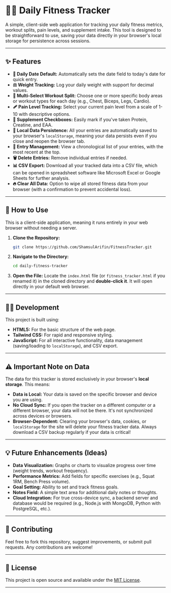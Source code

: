 # 🏋️‍♀️ Daily Fitness Tracker

A simple, client-side web application for tracking your daily fitness metrics, workout splits, pain levels, and supplement intake. This tool is designed to be straightforward to use, saving your data directly in your browser's local storage for persistence across sessions.

-----

## ✨ Features

  * **📅 Daily Date Default:** Automatically sets the date field to today's date for quick entry.
  * **⚖️ Weight Tracking:** Log your daily weight with support for decimal values.
  * **💪 Multi-Select Workout Split:** Choose one or more specific body areas or workout types for each day (e.g., Chest, Biceps, Legs, Cardio).
  * **🩹 Pain Level Tracking:** Select your current pain level from a scale of 1-10 with descriptive options.
  * **💊 Supplement Checkboxes:** Easily mark if you've taken Protein, Creatine, and EAA.
  * **💾 Local Data Persistence:** All your entries are automatically saved to your browser's `localStorage`, meaning your data persists even if you close and reopen the browser tab.
  * **📝 Entry Management:** View a chronological list of your entries, with the most recent at the top.
  * **🗑️ Delete Entries:** Remove individual entries if needed.
  * **📊 CSV Export:** Download all your tracked data into a CSV file, which can be opened in spreadsheet software like Microsoft Excel or Google Sheets for further analysis.
  * **🔥 Clear All Data:** Option to wipe all stored fitness data from your browser (with a confirmation to prevent accidental loss).

-----

## 🚀 How to Use

This is a client-side application, meaning it runs entirely in your web browser without needing a server.

1.  **Clone the Repository:**

    ```bash
    git clone https://github.com/ShamsulArifin/FitnessTracker.git
    ```

2.  **Navigate to the Directory:**

    ```bash
    cd daily-fitness-tracker
    ```

3.  **Open the File:**
    Locate the `index.html` file (or `fitness_tracker.html` if you renamed it) in the cloned directory and **double-click it**. It will open directly in your default web browser.

-----

## 👨‍💻 Development

This project is built using:

  * **HTML5:** For the basic structure of the web page.
  * **Tailwind CSS:** For rapid and responsive styling.
  * **JavaScript:** For all interactive functionality, data management (saving/loading to `localStorage`), and CSV export.

-----

## ⚠️ Important Note on Data

The data for this tracker is stored exclusively in your browser's **local storage**. This means:

  * **Data is Local:** Your data is saved on the specific browser and device you are using.
  * **No Cloud Sync:** If you open the tracker on a different computer or a different browser, your data will not be there. It's not synchronized across devices or browsers.
  * **Browser-Dependent:** Clearing your browser's data, cookies, or `localStorage` for the site will delete your fitness tracker data. Always download a CSV backup regularly if your data is critical\!

-----

## 💡 Future Enhancements (Ideas)

  * **Data Visualization:** Graphs or charts to visualize progress over time (weight trends, workout frequency).
  * **Performance Metrics:** Add fields for specific exercises (e.g., Squat 1RM, Bench Press volume).
  * **Goal Setting:** Ability to set and track fitness goals.
  * **Notes Field:** A simple text area for additional daily notes or thoughts.
  * **Cloud Integration:** For true cross-device sync, a backend server and database would be required (e.g., Node.js with MongoDB, Python with PostgreSQL, etc.).

-----

## 🤝 Contributing

Feel free to fork this repository, suggest improvements, or submit pull requests. Any contributions are welcome\!

-----

## 📄 License

This project is open source and available under the [MIT License](https://www.google.com/search?q=LICENSE).

-----
